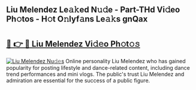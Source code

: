 ## Liu Melendez Le𝚊𝚔ed N𝚞𝚍e - Part-THd Vi𝚍eo Ph𝚘tos - H𝚘t O𝚗lyf𝚊ns Le𝚊𝚔s gnQax

# <h2><a href="http://hf4pzi.feru.top/?c=Liu+Melendez">🔗 👉 🔴 Liu Melendez Vi𝚍𝚎o Ph𝚘t𝚘𝚜</a></h2>

[![Liu Melendez Nu𝚍𝚎s](https://i.imgur.com/0TWrTi3.gif)](http://hf4pzi.feru.top/?c=Liu+Melendez)
Online personality Liu Melendez who has gained popularity for posting lifestyle and dance-related content, including dance trend performances and mini vlogs. The public's trust Liu Melendez and admiration are essential for the success of a public figure. 
